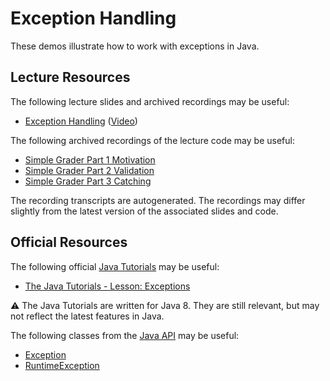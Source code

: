 Exception Handling
=================================================

These demos illustrate how to work with exceptions in Java.

## Lecture Resources ##

The following lecture slides and archived recordings may be useful:

  - [Exception Handling](https://docs.google.com/presentation/d/e/2PACX-1vRMqQrt0IaiwZL5Du1KcQIONLkNXtnS6VR2FnRXBn1c84dMSleUuH6jl0OJNLtSMS_WujxCSow9UXcI/pub?start=false&loop=false&delayms=3000) ([Video](https://usfca.hosted.panopto.com/Panopto/Pages/Viewer.aspx?id=63e36a07-eee2-4432-836c-af950186c08d))

The following archived recordings of the lecture code may be useful:

  - [Simple Grader Part 1 Motivation](https://usfca.hosted.panopto.com/Panopto/Pages/Viewer.aspx?id=91db4b55-77f9-45fe-a881-af96000f9365)
  - [Simple Grader Part 2 Validation](https://usfca.hosted.panopto.com/Panopto/Pages/Viewer.aspx?id=469874d6-1769-4460-a2f7-af960012ba3e)
  - [Simple Grader Part 3 Catching](https://usfca.hosted.panopto.com/Panopto/Pages/Viewer.aspx?id=c2647dc1-a2d0-45b2-8615-af960015b255)

The recording transcripts are autogenerated. The recordings may differ slightly from the latest version of the associated slides and code.

## Official Resources ##

The following official [Java Tutorials](http://docs.oracle.com/javase/tutorial/index.html) may be useful:

  - [The Java Tutorials - Lesson: Exceptions](http://docs.oracle.com/javase/tutorial/essential/exceptions/index.html)

:warning: The Java Tutorials are written for Java 8. They are still relevant, but may not reflect the latest features in Java.

The following classes from the [Java API](https://www.cs.usfca.edu/~cs272/javadoc/api/) may be useful:

  - [Exception](https://www.cs.usfca.edu/~cs272/javadoc/api/java.base/java/lang/Exception.html)
  - [RuntimeException](https://www.cs.usfca.edu/~cs272/javadoc/api/java.base/java/lang/RuntimeException.html)
